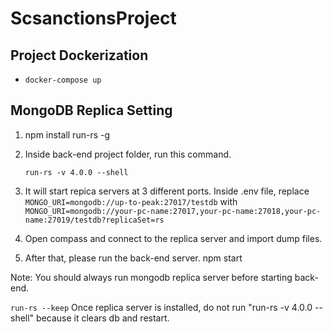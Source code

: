 # ScsanctionsProject


## Project Dockerization
- `docker-compose up`

## MongoDB Replica Setting
1. npm install run-rs -g

2. Inside back-end project folder, run this command.

    `run-rs -v 4.0.0 --shell`
3. It will start repica servers at 3 different ports.
Inside .env file, replace `MONGO_URI=mongodb://up-to-peak:27017/testdb` with
`MONGO_URI=mongodb://your-pc-name:27017,your-pc-name:27018,your-pc-name:27019/testdb?replicaSet=rs`

4. Open compass and connect to the replica server and import dump files.

5. After that, please run the back-end server. npm start

Note:
You should always run mongodb replica server before starting back-end.

`run-rs --keep`
Once replica server is installed, do not run "run-rs -v 4.0.0 --shell" because it clears db and restart.
